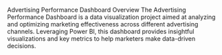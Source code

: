 Advertising Performance Dashboard
Overview
The Advertising Performance Dashboard is a data visualization project aimed at analyzing and optimizing marketing effectiveness across different advertising channels. Leveraging Power BI, this dashboard provides insightful visualizations and key metrics to help marketers make data-driven decisions.
